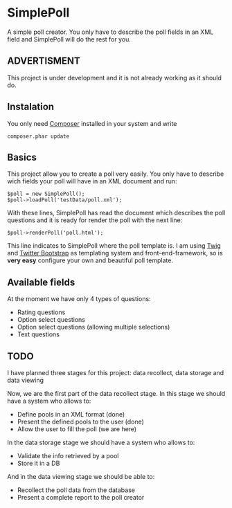SimplePoll
==========

A simple poll creator. You only have to describe the poll fields in an XML field and SimplePoll will do the rest for you.

ADVERTISMENT
-------------
This project is under development and it is not already working as it should do. 

Instalation
--------------
You only need [Composer](http://getcomposer.org/) installed in your system and write
```
composer.phar update
```

Basics
---------
This project allow you to create a poll very easily. You only have to describe wich fields your poll will have in an XML document and run:
```
$poll = new SimplePoll();
$poll->loadPoll('testData/poll.xml');
```
With these lines, SimplePoll has read the document which describes the poll questions and it is ready for render the poll with the next line:

```
$poll->renderPoll('poll.html');
```

This line indicates to SimplePoll where the poll template is. I am using [Twig](http://twig.sensiolabs.org/) and [Twitter Bootstrap](http://getbootstrap.com/) as templating system and front-end-framework, so is **very easy** configure your own and beautiful poll template.

Available fields
------------------
At the moment we have only 4 types of questions:
*	Rating questions
*	Option select questions
*	Option select questions (allowing multiple selections)
*	Text questions

TODO
-------
I have planned three stages for this project: data recollect, data storage and data viewing

Now, we are the first part of the data recollect stage. In this stage we should have a system who allows to:
*	Define pools in an XML format (done)
*	Present the defined pools to the user (done)
*	Allow the user to fill the poll  (we are here)

In the data storage stage we should have a system who allows to:
*	Validate the info retrieved by a pool
*	Store it in a DB

And in the data viewing stage we should be able to:
*	Recollect the poll data from the database
*	Present a complete report to the poll creator